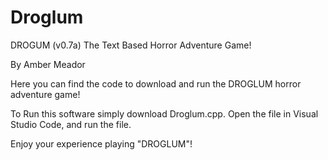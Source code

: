 # Droglum
DROGUM (v0.7a)
The Text Based Horror Adventure Game!

By Amber Meador

Here you can find the code to download and run the DROGLUM horror adventure game!

To Run this software simply download Droglum.cpp.
Open the file in Visual Studio Code, and run the file.

Enjoy your experience playing "DROGLUM"!
